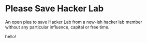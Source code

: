 <body style="
  width: 500px;
      display: block;
      margin: 50px auto 150px;
">

<h1>Please Save Hacker Lab</h1>

<p>
An open plea to save Hacker Lab from a new-ish hacker lab member without any particular influence, capital or free time.
</p>

</body>

hello!
